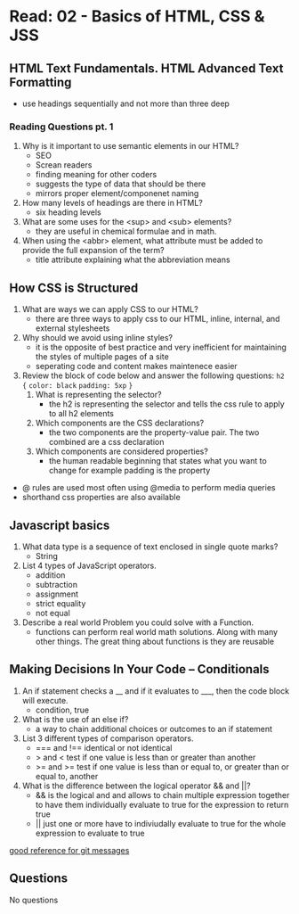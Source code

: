 # Read: 02 - Basics of HTML, CSS & JSS

## HTML Text Fundamentals. HTML Advanced Text Formatting

* use headings sequentially and not more than three deep

### Reading Questions pt. 1

1. Why is it important to use semantic elements in our HTML?
   * SEO
   * Screan readers
   * finding meaning for other coders
   * suggests the type of data that should be there
   * mirrors proper element/componenet naming
2. How many levels of headings are there in HTML?
   * six heading levels
3. What are some uses for the \<sup> and \<sub> elements?
   * they are useful in chemical formulae and in math.
4. When using the \<abbr> element, what attribute must be added to provide the full expansion of the term?
   * title attribute explaining what the abbreviation means

## How CSS is Structured

1. What are ways we can apply CSS to our HTML?
   * there are three ways to apply css to our HTML, inline, internal, and external stylesheets
2. Why should we avoid using inline styles?
   * it is the opposite of best practice and very inefficient for maintaining the styles of multiple pages of a site
   * seperating code and content makes maintenece easier
3. Review the block of code below and answer the following questions:
`h2 {`
`color: black`
`padding: 5xp`
`}`
   1. What is representing the selector?
      * the h2 is representing the selector and tells the css rule to apply to all h2 elements
   2. Which components are the CSS declarations?
      * the two components are the property-value pair. The two combined are a css declaration
   3. Which components are considered properties?
      * the human readable beginning that states what you want to change for example padding is the property

* @ rules are used most often using @media to perform media queries
* shorthand css properties are also available

## Javascript basics

1. What data type is a sequence of text enclosed in single quote marks?
   * String
2. List 4 types of JavaScript operators.
   * addition
   * subtraction
   * assignment
   * strict equality
   * not equal
3. Describe a real world Problem you could solve with a Function.
   * functions can perform real world math solutions. Along with many other things. The great thing about functions is they are reusable

## Making Decisions In Your Code – Conditionals

1. An if statement checks a __ and if it evaluates to ___, then the code block will execute.
   * condition, true
2. What is the use of an else if?
   * a way to chain additional choices or outcomes to an if statement
3. List 3 different types of comparison operators.
   * === and !== identical or not identical
   * \> and \< test if one value is less than or greater than another
   * \>= and >= test if one value is less than or equal to, or greater than or equal to, another
4. What is the difference between the logical operator && and ||?
   * && is the logical and and allows to chain multiple expression together to have them individually evaluate to true for the expression to return true
   * || just one or more have to indiviudally evaluate to true for the whole expression to evaluate to true

[good reference for git messages](https://cbea.ms/git-commit/)

## Questions

No questions
